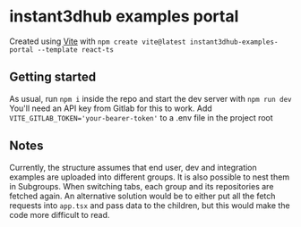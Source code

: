 # instant3dhub examples portal

Created using [Vite](https://vitejs.dev) with `npm create vite@latest instant3dhub-examples-portal --template react-ts`

## Getting started

As usual, run `npm i` inside the repo and start the dev server with `npm run dev`
You'll need an API key from Gitlab for this to work. Add `VITE_GITLAB_TOKEN='your-bearer-token'` to a .env file in the project root

## Notes

Currently, the structure assumes that end user, dev and integration examples are uploaded into different groups. It is also possible to nest them in Subgroups.
When switching tabs, each group and its repositories are fetched again.
An alternative solution would be to either put all the fetch requests into `app.tsx` and pass data to the children, but this would make the code more difficult to read.

